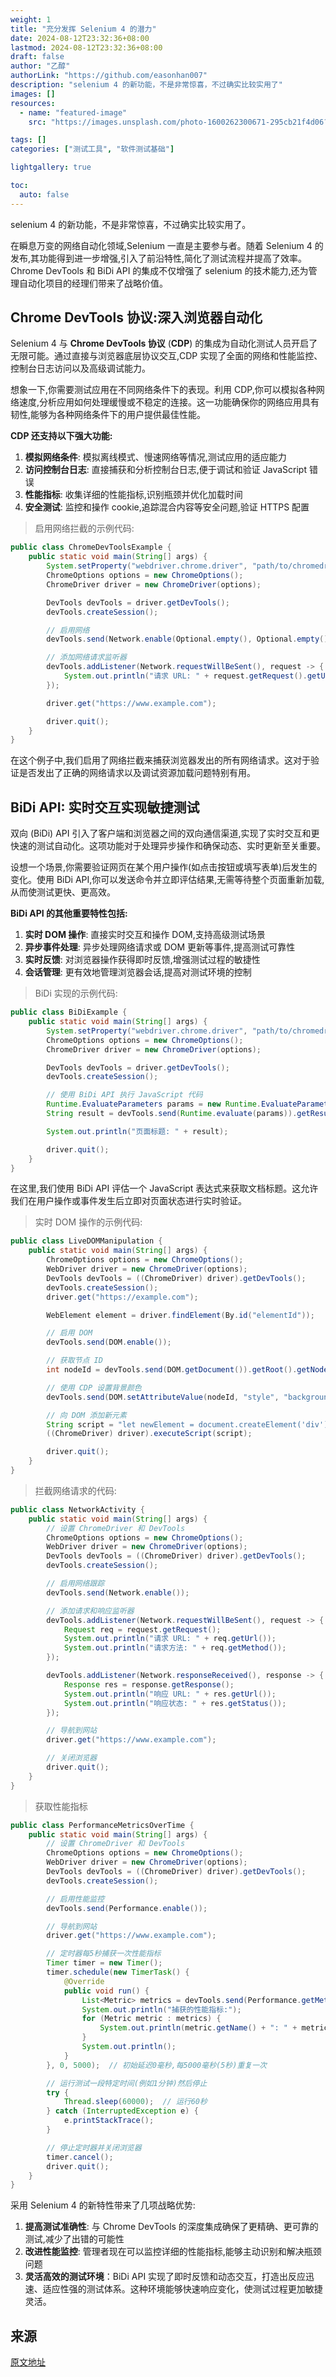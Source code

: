 ```yaml
---
weight: 1
title: "充分发挥 Selenium 4 的潜力"
date: 2024-08-12T23:32:36+08:00
lastmod: 2024-08-12T23:32:36+08:00
draft: false
author: "乙醇"
authorLink: "https://github.com/easonhan007"
description: "selenium 4 的新功能，不是非常惊喜，不过确实比较实用了"
images: []
resources:
  - name: "featured-image"
    src: "https://images.unsplash.com/photo-1600262300671-295cb21f4d06?w=300"

tags: []
categories: ["测试工具", "软件测试基础"]

lightgallery: true

toc:
  auto: false
---
```


selenium 4 的新功能，不是非常惊喜，不过确实比较实用了。

在瞬息万变的网络自动化领域,Selenium 一直是主要参与者。随着 Selenium 4 的发布,其功能得到进一步增强,引入了前沿特性,简化了测试流程并提高了效率。Chrome DevTools 和 BiDi API 的集成不仅增强了 selenium 的技术能力,还为管理自动化项目的经理们带来了战略价值。

## Chrome DevTools 协议:深入浏览器自动化

Selenium 4 与 **Chrome DevTools 协议** (**CDP**) 的集成为自动化测试人员开启了无限可能。通过直接与浏览器底层协议交互,CDP 实现了全面的网络和性能监控、控制台日志访问以及高级调试能力。

想象一下,你需要测试应用在不同网络条件下的表现。利用 CDP,你可以模拟各种网络速度,分析应用如何处理缓慢或不稳定的连接。这一功能确保你的网络应用具有韧性,能够为各种网络条件下的用户提供最佳性能。

**CDP 还支持以下强大功能:**

1. **模拟网络条件**: 模拟离线模式、慢速网络等情况,测试应用的适应能力
2. **访问控制台日志**: 直接捕获和分析控制台日志,便于调试和验证 JavaScript 错误
3. **性能指标**: 收集详细的性能指标,识别瓶颈并优化加载时间
4. **安全测试**: 监控和操作 cookie,追踪混合内容等安全问题,验证 HTTPS 配置

> 启用网络拦截的示例代码:

```java
public class ChromeDevToolsExample {
    public static void main(String[] args) {
        System.setProperty("webdriver.chrome.driver", "path/to/chromedriver");
        ChromeOptions options = new ChromeOptions();
        ChromeDriver driver = new ChromeDriver(options);

        DevTools devTools = driver.getDevTools();
        devTools.createSession();

        // 启用网络
        devTools.send(Network.enable(Optional.empty(), Optional.empty(), Optional.empty()));

        // 添加网络请求监听器
        devTools.addListener(Network.requestWillBeSent(), request -> {
            System.out.println("请求 URL: " + request.getRequest().getUrl());
        });

        driver.get("https://www.example.com");

        driver.quit();
    }
}
```

在这个例子中,我们启用了网络拦截来捕获浏览器发出的所有网络请求。这对于验证是否发出了正确的网络请求以及调试资源加载问题特别有用。

## BiDi API: 实时交互实现敏捷测试

双向 (BiDi) API 引入了客户端和浏览器之间的双向通信渠道,实现了实时交互和更快速的测试自动化。这项功能对于处理异步操作和确保动态、实时更新至关重要。

设想一个场景,你需要验证网页在某个用户操作(如点击按钮或填写表单)后发生的变化。使用 BiDi API,你可以发送命令并立即评估结果,无需等待整个页面重新加载,从而使测试更快、更高效。

**BiDi API 的其他重要特性包括:**

1. **实时 DOM 操作**: 直接实时交互和操作 DOM,支持高级测试场景
2. **异步事件处理**: 异步处理网络请求或 DOM 更新等事件,提高测试可靠性
3. **实时反馈**: 对浏览器操作获得即时反馈,增强测试过程的敏捷性
4. **会话管理**: 更有效地管理浏览器会话,提高对测试环境的控制

> BiDi 实现的示例代码:

```java
public class BiDiExample {
    public static void main(String[] args) {
        System.setProperty("webdriver.chrome.driver", "path/to/chromedriver");
        ChromeOptions options = new ChromeOptions();
        ChromeDriver driver = new ChromeDriver(options);

        DevTools devTools = driver.getDevTools();
        devTools.createSession();

        // 使用 BiDi API 执行 JavaScript 代码
        Runtime.EvaluateParameters params = new Runtime.EvaluateParameters("document.title");
        String result = devTools.send(Runtime.evaluate(params)).getResult().getValue().toString();

        System.out.println("页面标题: " + result);

        driver.quit();
    }
}
```

在这里,我们使用 BiDi API 评估一个 JavaScript 表达式来获取文档标题。这允许我们在用户操作或事件发生后立即对页面状态进行实时验证。

> 实时 DOM 操作的示例代码:

```java
public class LiveDOMManipulation {
    public static void main(String[] args) {
        ChromeOptions options = new ChromeOptions();
        WebDriver driver = new ChromeDriver(options);
        DevTools devTools = ((ChromeDriver) driver).getDevTools();
        devTools.createSession();
        driver.get("https://example.com");

        WebElement element = driver.findElement(By.id("elementId"));

        // 启用 DOM
        devTools.send(DOM.enable());

        // 获取节点 ID
        int nodeId = devTools.send(DOM.getDocument()).getRoot().getNodeId();

        // 使用 CDP 设置背景颜色
        devTools.send(DOM.setAttributeValue(nodeId, "style", "background-color: yellow;"));

        // 向 DOM 添加新元素
        String script = "let newElement = document.createElement('div'); newElement.innerHTML = 'Hello, World!'; document.body.appendChild(newElement);";
        ((ChromeDriver) driver).executeScript(script);

        driver.quit();
    }
}
```

> 拦截网络请求的代码:

```java
public class NetworkActivity {
    public static void main(String[] args) {
        // 设置 ChromeDriver 和 DevTools
        ChromeOptions options = new ChromeOptions();
        WebDriver driver = new ChromeDriver(options);
        DevTools devTools = ((ChromeDriver) driver).getDevTools();
        devTools.createSession();

        // 启用网络跟踪
        devTools.send(Network.enable());

        // 添加请求和响应监听器
        devTools.addListener(Network.requestWillBeSent(), request -> {
            Request req = request.getRequest();
            System.out.println("请求 URL: " + req.getUrl());
            System.out.println("请求方法: " + req.getMethod());
        });

        devTools.addListener(Network.responseReceived(), response -> {
            Response res = response.getResponse();
            System.out.println("响应 URL: " + res.getUrl());
            System.out.println("响应状态: " + res.getStatus());
        });

        // 导航到网站
        driver.get("https://www.example.com");

        // 关闭浏览器
        driver.quit();
    }
}
```

> 获取性能指标

```java
public class PerformanceMetricsOverTime {
    public static void main(String[] args) {
        // 设置 ChromeDriver 和 DevTools
        ChromeOptions options = new ChromeOptions();
        WebDriver driver = new ChromeDriver(options);
        DevTools devTools = ((ChromeDriver) driver).getDevTools();
        devTools.createSession();

        // 启用性能监控
        devTools.send(Performance.enable());

        // 导航到网站
        driver.get("https://www.example.com");

        // 定时器每5秒捕获一次性能指标
        Timer timer = new Timer();
        timer.schedule(new TimerTask() {
            @Override
            public void run() {
                List<Metric> metrics = devTools.send(Performance.getMetrics());
                System.out.println("捕获的性能指标:");
                for (Metric metric : metrics) {
                    System.out.println(metric.getName() + ": " + metric.getValue());
                }
                System.out.println();
            }
        }, 0, 5000);  // 初始延迟0毫秒,每5000毫秒(5秒)重复一次

        // 运行测试一段特定时间(例如1分钟)然后停止
        try {
            Thread.sleep(60000);  // 运行60秒
        } catch (InterruptedException e) {
            e.printStackTrace();
        }

        // 停止定时器并关闭浏览器
        timer.cancel();
        driver.quit();
    }
}
```

采用 Selenium 4 的新特性带来了几项战略优势:

1. **提高测试准确性**: 与 Chrome DevTools 的深度集成确保了更精确、更可靠的测试,减少了出错的可能性
2. **改进性能监控**: 管理者现在可以监控详细的性能指标,能够主动识别和解决瓶颈问题
3. **灵活高效的测试环境**：BiDi API 实现了即时反馈和动态交互，打造出反应迅速、适应性强的测试体系。这种环境能够快速响应变化，使测试过程更加敏捷灵活。

## 来源

[原文地址](https://medium.com/@rawataditya231/harnessing-the-capabilities-of-selenium-4-9c294de7ed61)
